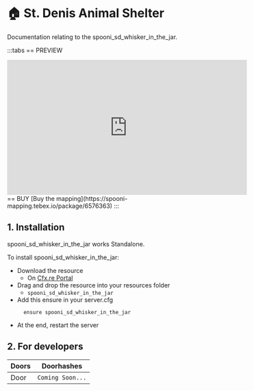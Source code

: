 # 🏠 St. Denis Animal Shelter
Documentation relating to the spooni_sd_whisker_in_the_jar.

:::tabs
== PREVIEW
<iframe width="560" height="315" src="https://www.youtube.com/embed/LsV1dngEFdk?si=Af3NMzwpW9IJYcY8" frameborder="0" allow="accelerometer; autoplay; clipboard-write; encrypted-media; gyroscope; picture-in-picture; web-share" referrerpolicy="strict-origin-when-cross-origin" allowfullscreen></iframe>
== BUY
[Buy the mapping](https://spooni-mapping.tebex.io/package/6576363)
:::

## 1. Installation
spooni_sd_whisker_in_the_jar works Standalone.  

To install spooni_sd_whisker_in_the_jar:
- Download the resource
  - On [Cfx.re Portal](https://portal.cfx.re/)
- Drag and drop the resource into your resources folder
  - `spooni_sd_whisker_in_the_jar`
- Add this ensure in your server.cfg
  ```
    ensure spooni_sd_whisker_in_the_jar
  ```
- At the end, restart the server

## 2. For developers
| Doors                     | Doorhashes
|---------------------------|----------------------------------------------------------------------------------|
| Door                      | `Coming Soon...`